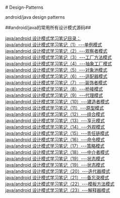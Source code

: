 ﻿﻿# Design-Patterns

android/java design patterns

##android/java的常用所有设计模式源码##

[java/android 设计模式学习笔记目录：](http://blog.csdn.net/self_study/article/details/51234377)</br>
[java/android 设计模式学习笔记（1）---单例模式](http://blog.csdn.net/self_study/article/details/50835410)</br>
[java/android 设计模式学习笔记（2）---观察者模式](http://blog.csdn.net/self_study/article/details/51346849)</br>
[java/android 设计模式学习笔记（3）---工厂方法模式](http://blog.csdn.net/self_study/article/details/51419770)</br>
[java/android 设计模式学习笔记（4）---抽象工厂模式](http://blog.csdn.net/self_study/article/details/51472885)</br>
[java/android 设计模式学习笔记（5）---对象池模式](http://blog.csdn.net/self_study/article/details/51477002)</br>
[java/android 设计模式学习笔记（6）---适配器模式](http://blog.csdn.net/self_study/article/details/51585664)</br>
[java/android 设计模式学习笔记（7）---装饰者模式](http://blog.csdn.net/self_study/article/details/51591709)</br>
[java/android 设计模式学习笔记（8）---桥接模式](http://blog.csdn.net/self_study/article/details/51622243)</br>
[java/android 设计模式学习笔记（9）---代理模式](http://blog.csdn.net/self_study/article/details/51628486)</br>
[java/android 设计模式学习笔记（10）---建造者模式](http://blog.csdn.net/self_study/article/details/51707029)</br>
[java/android 设计模式学习笔记（11）---原型模式](http://blog.csdn.net/self_study/article/details/51757525)</br>
[java/android 设计模式学习笔记（12）---组合模式](http://blog.csdn.net/self_study/article/details/51761709)</br>
[java/android 设计模式学习笔记（13）---享元模式](http://blog.csdn.net/self_study/article/details/51870660)</br>
[java/android 设计模式学习笔记（14）---外观模式](http://blog.csdn.net/self_study/article/details/51931196)</br>
[java/android 设计模式学习笔记（15）---责任链模式](http://blog.csdn.net/self_study/article/details/52012370)</br>
[java/android 设计模式学习笔记（16）---命令模式](http://blog.csdn.net/self_study/article/details/52091539)</br>
[java/android 设计模式学习笔记（17）---策略模式](http://blog.csdn.net/self_study/article/details/52248437)</br>
[java/android 设计模式学习笔记（18）---中介者模式](http://blog.csdn.net/self_study/article/details/52344610)</br>
[java/android 设计模式学习笔记（19）---状态模式](http://blog.csdn.net/self_study/article/details/52432486)</br>
[java/android 设计模式学习笔记（19）---状态模式](http://blog.csdn.net/self_study/article/details/52432486)</br>
[java/android 设计模式学习笔记（20）---迭代器模式](http://blog.csdn.net/self_study/article/details/52502709)</br>
[java/android 设计模式学习笔记（21）---备忘录模式](http://blog.csdn.net/self_study/article/details/52561728)</br>
[java/android 设计模式学习笔记（22）---模板方法模式](http://blog.csdn.net/self_study/article/details/52662896)</br>
[java/android 设计模式学习笔记（23）---解释器模式](http://blog.csdn.net/self_study/article/details/52737559)</br>
